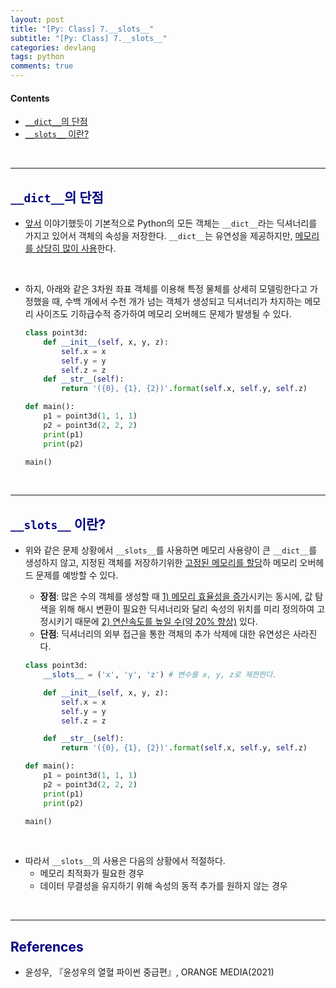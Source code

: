 ```yaml
---
layout: post
title: "[Py: Class] 7.__slots__"
subtitle: "[Py: Class] 7.__slots__"
categories: devlang
tags: python
comments: true
---
```

#### Contents
* [`__dict__`의 단점](#dict의-단점)
* [`__slots__` 이란?](#slots-이란)

<br>

---

## <span style="color:navy">`__dict__`의 단점</span>

- [앞서](https://jhryu1208.github.io/devlang/2023/09/01/python-class5/) 이야기했듯이 기본적으로 Python의 모든 객체는 `__dict__`라는 딕셔너리를 가지고 있어서 
객체의 속성을 저장한다. `__dict__`는 유연성을 제공하지만, <u>메모리를 상당히 많이 사용</u>한다. 

<br>

- 하지, 아래와 같은 3차원 좌표 객체를 이용해 특정 물체를 상세히 모델링한다고 가정했을 때, 수백 개에서 수천 개가 넘는 객체가 생성되고 딕셔너리가 차지하는 메모리 사이즈도 기하급수적 증가하여 메모리 오버헤드 문제가 발생될 수 있다.

    ```python
    class point3d:
        def __init__(self, x, y, z):
            self.x = x
            self.y = y
            self.z = z
        def __str__(self):
            return '({0}, {1}, {2})'.format(self.x, self.y, self.z)
    
    def main():
        p1 = point3d(1, 1, 1)
        p2 = point3d(2, 2, 2)
        print(p1)
        print(p2)
    
    main()
    ```

<br>

---

## <span style="color:navy">`__slots__` 이란?</span>

-  위와 같은 문제 상황에서 `__slots__`를 사용하면 메모리 사용량이 큰 `__dict__`를 생성하지 않고, 지정된 객체를 저장하기위한 <u>고정된 메모리를 할당</u>하 메모리 오버헤드 문제를 예방할 수 있다.
    - **장점**: 많은 수의 객체를 생성할 때 <u>1) 메모리 효율성을 증가</u>시키는 동시에, 값 탐색을 위해 해시 변환이 필요한 딕셔너리와 달리 속성의 위치를 미리 정의하여 고정시키기 때문에 <u>2) 연산속도를 높일 수(약 20% 향상)</u> 있다.
    - **단점**: 딕셔너리의 외부 접근을 통한 객체의 추가 삭제에 대한 유연성은 사라진다. 

    ```python
    class point3d: 
        __slots__ = ('x', 'y', 'z') # 변수를 x, y, z로 제한한다.
    
        def __init__(self, x, y, z):
            self.x = x
            self.y = y
            self.z = z
   
        def __str__(self):
            return '({0}, {1}, {2})'.format(self.x, self.y, self.z)
    
    def main():
        p1 = point3d(1, 1, 1)
        p2 = point3d(2, 2, 2)
        print(p1)
        print(p2)
    
    main()
    ```

<br>


- 따라서 `__slots__`의 사용은 다음의 상황에서 적절하다.
  - 메모리 최적화가 필요한 경우
  - 데이터 무결성을 유지하기 위해 속성의 동적 추가를 원하지 않는 경우
  
<br>

---

## <span style="color:navy">References</span>
- 윤성우, 『윤성우의 열혈 파이썬 중급편』, ORANGE MEDIA(2021)
